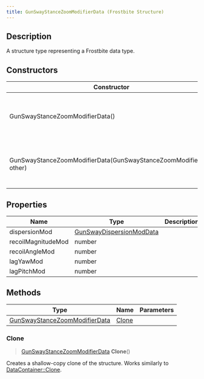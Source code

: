 ```yaml
---
title: GunSwayStanceZoomModifierData (Frostbite Structure)
---
```

## Description

A structure type representing a Frostbite data type.

## Constructors

| Constructor                                                        | Description                                              |
| ------------------------------------------------------------------ | -------------------------------------------------------- |
| GunSwayStanceZoomModifierData()                                    | Create a new instance of this structure type.            |
| GunSwayStanceZoomModifierData(GunSwayStanceZoomModifierData other) | Create a reference copy of a structure of the same type. |

## Properties

| Name               | Type                                                 | Description |
| ------------------ | ---------------------------------------------------- | ----------- |
| dispersionMod      | [GunSwayDispersionModData](GunSwayDispersionModData) |             |
| recoilMagnitudeMod | number                                               |             |
| recoilAngleMod     | number                                               |             |
| lagYawMod          | number                                               |             |
| lagPitchMod        | number                                               |             |

## Methods

| Type                                                           | Name            | Parameters |
| -------------------------------------------------------------- | --------------- | ---------- |
| [GunSwayStanceZoomModifierData](GunSwayStanceZoomModifierData) | [Clone](#clone) |            |

### Clone

> [GunSwayStanceZoomModifierData](GunSwayStanceZoomModifierData) **Clone**()

Creates a shallow-copy clone of the structure. Works similarly to [DataContainer::Clone](/vext/ref/cls/shr/datacontainer#clone).
